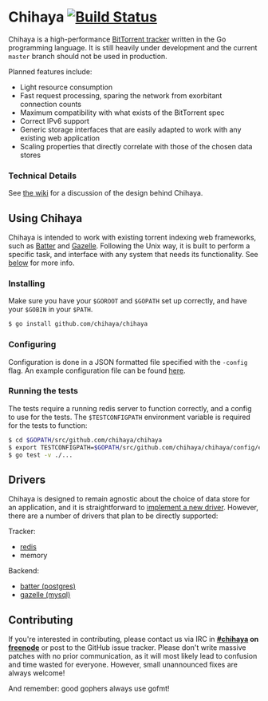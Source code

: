 # Chihaya [![Build Status](https://travis-ci.org/chihaya/chihaya.png?branch=master)](https://travis-ci.org/chihaya/chihaya)

Chihaya is a high-performance [BitTorrent tracker](http://en.wikipedia.org/wiki/BitTorrent_tracker)
written in the Go programming language. It is still heavily under development and the current `master` branch
should not be used in production.

Planned features include:

- Light resource consumption
- Fast request processing, sparing the network from exorbitant connection counts
- Maximum compatibility with what exists of the BitTorrent spec
- Correct IPv6 support
- Generic storage interfaces that are easily adapted to work with any existing web application
- Scaling properties that directly correlate with those of the chosen data stores

### Technical Details

See [the wiki](https://github.com/chihaya/chihaya/wiki) for a discussion of the design behind Chihaya.

## Using Chihaya

Chihaya is intended to work with existing torrent indexing web frameworks, such as [Batter] and [Gazelle].
Following the Unix way, it is built to perform a specific task, and interface with any system that
needs its functionality. See [below](#drivers) for more info.

[batter]: https://github.com/wafflesfm/batter
[gazelle]: https://github.com/whatcd/gazelle

### Installing

Make sure you have your `$GOROOT` and `$GOPATH` set up correctly, and have your `$GOBIN` in your `$PATH`.

```sh
$ go install github.com/chihaya/chihaya
```

### Configuring

Configuration is done in a JSON formatted file specified with the `-config`
flag. An example configuration file can be found
[here](https://github.com/chihaya/chihaya/blob/master/config/example.json).

### Running the tests

The tests require a running redis server to function correctly, and a config to use for the tests.
The `$TESTCONFIGPATH` environment variable is required for the tests to function:

```sh
$ cd $GOPATH/src/github.com/chihaya/chihaya
$ export TESTCONFIGPATH=$GOPATH/src/github.com/chihaya/chihaya/config/example.json
$ go test -v ./...
```

## Drivers

Chihaya is designed to remain agnostic about the choice of data store for an
application, and it is straightforward to [implement a new driver]. However, there
are a number of drivers that plan to be directly supported:

Tracker:

* [redis](http://redis.io)
* memory

Backend:

* [batter (postgres)](https://github.com/wafflesfm/batter)
* [gazelle (mysql)](https://github.com/whatcd/gazelle)

[implement a new driver]: https://github.com/chihaya/chihaya/wiki/Implementing-a-driver


## Contributing

If you're interested in contributing, please contact us via IRC in **[#chihaya] on
[freenode]** or post to the GitHub issue tracker. Please don't write
massive patches with no prior communication, as it will most
likely lead to confusion and time wasted for everyone. However, small
unannounced fixes are always welcome!

[#chihaya]: http://webchat.freenode.net?channels=chihaya
[freenode]: http://freenode.net

And remember: good gophers always use gofmt!
